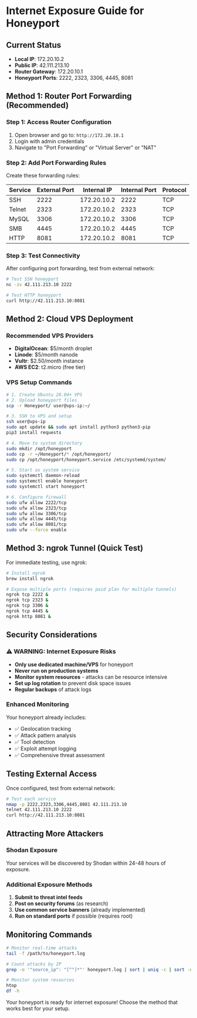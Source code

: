 # Internet Exposure Guide for Honeyport

## Current Status
- **Local IP**: 172.20.10.2
- **Public IP**: 42.111.213.10
- **Router Gateway**: 172.20.10.1
- **Honeyport Ports**: 2222, 2323, 3306, 4445, 8081

## Method 1: Router Port Forwarding (Recommended)

### Step 1: Access Router Configuration
1. Open browser and go to: `http://172.20.10.1`
2. Login with admin credentials
3. Navigate to "Port Forwarding" or "Virtual Server" or "NAT"

### Step 2: Add Port Forwarding Rules
Create these forwarding rules:

| Service | External Port | Internal IP  | Internal Port | Protocol |
|---------|---------------|--------------|---------------|----------|
| SSH     | 2222          | 172.20.10.2  | 2222          | TCP      |
| Telnet  | 2323          | 172.20.10.2  | 2323          | TCP      |
| MySQL   | 3306          | 172.20.10.2  | 3306          | TCP      |
| SMB     | 4445          | 172.20.10.2  | 4445          | TCP      |
| HTTP    | 8081          | 172.20.10.2  | 8081          | TCP      |

### Step 3: Test Connectivity
After configuring port forwarding, test from external network:
```bash
# Test SSH honeyport
nc -zv 42.111.213.10 2222

# Test HTTP honeyport
curl http://42.111.213.10:8081
```

## Method 2: Cloud VPS Deployment

### Recommended VPS Providers
- **DigitalOcean**: $5/month droplet
- **Linode**: $5/month nanode  
- **Vultr**: $2.50/month instance
- **AWS EC2**: t2.micro (free tier)

### VPS Setup Commands
```bash
# 1. Create Ubuntu 20.04+ VPS
# 2. Upload honeyport files
scp -r Honeyport/ user@vps-ip:~/

# 3. SSH to VPS and setup
ssh user@vps-ip
sudo apt update && sudo apt install python3 python3-pip
pip3 install requests

# 4. Move to system directory
sudo mkdir /opt/honeyport
sudo cp -r ~/Honeyport/* /opt/honeyport/
sudo cp /opt/honeyport/honeyport.service /etc/systemd/system/

# 5. Start as system service
sudo systemctl daemon-reload
sudo systemctl enable honeyport
sudo systemctl start honeyport

# 6. Configure firewall
sudo ufw allow 2222/tcp
sudo ufw allow 2323/tcp
sudo ufw allow 3306/tcp
sudo ufw allow 4445/tcp
sudo ufw allow 8081/tcp
sudo ufw --force enable
```

## Method 3: ngrok Tunnel (Quick Test)

For immediate testing, use ngrok:
```bash
# Install ngrok
brew install ngrok

# Expose multiple ports (requires paid plan for multiple tunnels)
ngrok tcp 2222 &
ngrok tcp 2323 &
ngrok tcp 3306 &
ngrok tcp 4445 &
ngrok http 8081 &
```

## Security Considerations

### ⚠️ WARNING: Internet Exposure Risks
- **Only use dedicated machine/VPS** for honeyport
- **Never run on production systems**
- **Monitor system resources** - attacks can be resource intensive
- **Set up log rotation** to prevent disk space issues
- **Regular backups** of attack logs

### Enhanced Monitoring
Your honeyport already includes:
- ✅ Geolocation tracking
- ✅ Attack pattern analysis
- ✅ Tool detection
- ✅ Exploit attempt logging
- ✅ Comprehensive threat assessment

## Testing External Access

Once configured, test from external network:
```bash
# Test each service
nmap -p 2222,2323,3306,4445,8081 42.111.213.10
telnet 42.111.213.10 2222
curl http://42.111.213.10:8081
```

## Attracting More Attackers

### Shodan Exposure
Your services will be discovered by Shodan within 24-48 hours of exposure.

### Additional Exposure Methods
1. **Submit to threat intel feeds**
2. **Post on security forums** (as research)
3. **Use common service banners** (already implemented)
4. **Run on standard ports** if possible (requires root)

## Monitoring Commands

```bash
# Monitor real-time attacks
tail -f /path/to/honeyport.log

# Count attacks by IP
grep -o '"source_ip": "[^"]*"' honeyport.log | sort | uniq -c | sort -nr

# Monitor system resources
htop
df -h
```

Your honeyport is ready for internet exposure! Choose the method that works best for your setup.
